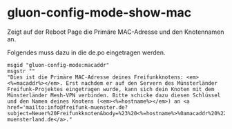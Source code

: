 gluon-config-mode-show-mac
============

Zeigt auf der Reboot Page die Primäre MAC-Adresse und den Knotennamen an. 

Folgendes muss dazu in die de.po eingetragen werden.

```
msgid "gluon-config-mode:macaddr"
msgstr ""
"Dies ist die Primäre MAC-Adresse deines Freifunkknotens: <em><%=macaddr%></em>. Erst nachdem er auf den Servern des Münsterländer Freifunk-Projektes eingetragen wurde, kann sich dein Knoten mit dem Münsterländer Mesh-VPN verbinden. Bitte schicke dazu diesen Schlüssel und den Namen deines Knotens (<em><%=hostname%></em>) an <a href='mailto:info@freifunk-muenster.de?subject=Neuer%20Freifunkknoten&body=%23%20<%=hostname%>%0amacaddr%20%22<%=macaddr%>%22%3b'>info@freifunk-muensterland.de</a>."
```